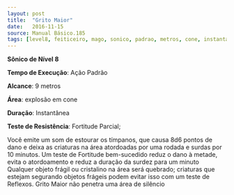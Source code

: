 ```yaml
---
layout: post
title:  "Grito Maior"
date:   2016-11-15
source: Manual Básico.185
tags: [level8, feiticeiro, mago, sonico, padrao, metros, cone, instantanea, fortitude, parcial]
---
```


**Sônico de Nível 8**

**Tempo de Execução**: Ação Padrão

**Alcance**: 9 metros

**Área**: explosão em cone

**Duração**: Instantânea

**Teste de Resistência**: Fortitude Parcial;

Você emite um som de estourar os tímpanos, que causa 8d6 pontos de dano e deixa as criaturas na área atordoadas por uma rodada e surdas por 10 minutos. 
Um teste de Fortitude bem-sucedido reduz o dano à metade, evita o atordoamento e reduz a duração da surdez para um minuto
Qualquer objeto frágil ou cristalino na área será quebrado; criaturas que estejam segurando objetos frágeis podem evitar isso com um teste de Reflexos.
Grito Maior não penetra uma área de silêncio